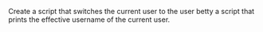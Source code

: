 Create a script that switches the current user to the user betty
a script that prints the effective username of the current user.
